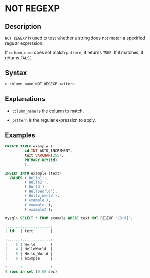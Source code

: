 # **NOT REGEXP**

## **Description**

`NOT REGEXP` is used to test whether a string does not match a specified regular expression.

If `column_name` does not match `pattern`, it returns `TRUE`. If it matches, it returns `FALSE`.

## **Syntax**

```
> column_name NOT REGEXP pattern
```

## Explanations

- `column_name` is the column to match.

- `pattern` is the regular expression to apply.

## **Examples**

```SQL
CREATE TABLE example (
         id INT AUTO_INCREMENT,
         text VARCHAR(255),
         PRIMARY KEY(id)
         );

INSERT INTO example (text)
  VALUES ('Hello1'),
         ('Hello2'),
         ('World'),
         ('HelloWorld'),
         ('Hello_World'),
         ('example'),
         ('example1'),
         ('example2');

mysql> SELECT * FROM example WHERE text NOT REGEXP '[0-9]';

+------+-------------+
| id   | text        |

+------+-------------+
|    3 | World       |
|    4 | HelloWorld  |
|    5 | Hello_World |
|    6 | example     |

+------+-------------+
4 rows in set (0.00 sec)
```
